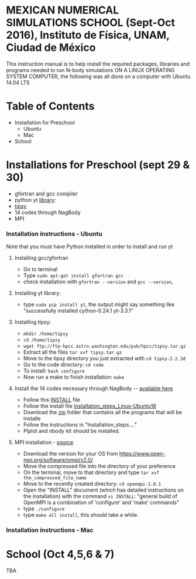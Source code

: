 # MEXICAN NUMERICAL SIMULATIONS SCHOOL (Sept-Oct 2016), Instituto de Física, UNAM, Ciudad de México

This instruction manual is to help install the required packages, libraries and programs needed to run N-body
   simulations ON A LINUX OPERATING SYSTEM COMPUTER, the following was all done on a computer with Ubuntu 14.04 LTS
   
# Table of Contents

  * Installation for Preschool
 	* Ubuntu
 	* Mac
  * School

# Installations for Preschool (sept 29 & 30)

 - gfortran and gcc compiler
 - python yt [library]( http://yt-project.org/):
 - [tipsy](http://www-hpcc.astro.washington.edu/tools/tipsy/tipsy.html)
 - 14 codes through NagBody
 - MPI

### Installation instructions - Ubuntu

Note that you must have Python installed in order to install and run yt

   1. Installing gcc/gfortran
      - Go to terminal
      - Type `sudo apt-get install gfortran gcc`
      - check installation with `gfortran --version` and `gcc --version`, 

   2. Installing yt library:
      - type `sudo pip install yt`, the output might say something like "successfully installed cython-0.24.1 yt-3.3.1"

   3. Installing tipsy:
      - `mkdir /home/tipsy`
      - `cd /home/tipsy`
      - `wget ftp://ftp-hpcc.astro.washington.edu/pub/hpcc/tipsy.tar.gz`
      - Extract all the files 
      		`tar xvf tipsy.tar.gz`
      - Move to the tipsy directory you just extracted with 
      		`cd tipsy-2.2.3d`
      - Go to the code directory:
      	    `cd code`
      - To install: 
      		`bash configure`
      - Now run a make to finish installation: 
      		`make`
      
   4. Install the 14 codes necessary through NagBody -- [available here](http://iac.edu.mx/mexsimschool/pre-school/precourses/)
   
      -  Follow this [INSTALL](https://github.com/FavioVazquez/MexicanNumericalSimulationSchool/tree/master/preschool/Codes) file
      - Follow the install file [Installation_steps_Linux-Ubuntu16](https://github.com/FavioVazquez/MexicanNumericalSimulationSchool/blob/master/preschool/Codes/Installation_steps_Linux-Ubuntu16)
      - Download the [zip](https://github.com/FavioVazquez/MexicanNumericalSimulationSchool/tree/master/preschool/MarioNBodyCodes/zip) folder that contains all the programs that will be installe    
      - Follow the instructions in "Installation_steps...." 
      - Plplot and nbody kit should be installed.

   5. MPI installation - [source](https://www.open-mpi.org/)
   
      - Download the version for your OS from
      		https://www.open-mpi.org/software/ompi/v2.0/
      - Move the compressed file into the directory of your preference
      - On the terminal, move to that directory and type 
      		`tar xvf the_compressed_file_name`
      - Move to the recently created directory: `cd openmpi-2.0.1`
      - Open the "INSTALL" document (which has detailed instructions on the installation) with the command `vi INSTALL`: "general build of OpenMPI is a combination of 'configure' and 'make' commands"
      - type `./configure`
      - type `make all install`, this should take a while.
      
### Installation instructions - Mac





      

      


# School (Oct 4,5,6 & 7)
 TBA
